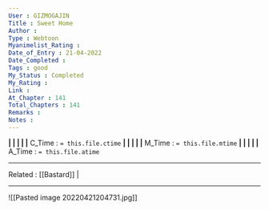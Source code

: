 ```yaml
---
User : GIZMOGAJIN
Title : Sweet Home
Author : 
Type : Webtoon
Myanimelist_Rating : 
Date_of_Entry : 21-04-2022 
Date_Completed : 
Tags : good 
My_Status : Completed
My_Rating : 
Link : 
At_Chapter : 141
Total_Chapters : 141
Remarks : 
Notes : 
---
```


**|  |  |  |  |** C_Time : `= this.file.ctime` **|  |  |  |  |** M_Time : `= this.file.mtime` **|  |  |  |  |** A_Time : `= this.file.atime` 

---
Related : [[Bastard]] | 

---
![[Pasted image 20220421204731.jpg]]